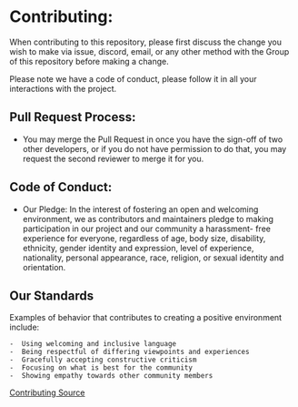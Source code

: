 # Contributing:
When contributing to this repository, please first discuss the change you wish to make via issue, discord, email, or any other method with the Group of this repository before making a change.

Please note we have a code of conduct, please follow it in all your interactions with the project.

## Pull Request Process:

  -  You may merge the Pull Request in once you have the sign-off of two other developers, or if      you do not have permission to do that, you may request the second reviewer to merge it for        you.

## Code of Conduct:
  -  Our Pledge:
     In the interest of fostering an open and welcoming environment, we as contributors and            maintainers pledge to making participation in our project and our community a harassment-        free experience for everyone, regardless of age, body size, disability, ethnicity, gender        identity and expression, level of experience, nationality, personal appearance, race,            religion, or sexual identity and orientation.

 ## Our Standards
   Examples of behavior that contributes to creating a positive environment include:

    -  Using welcoming and inclusive language
    -  Being respectful of differing viewpoints and experiences
    -  Gracefully accepting constructive criticism
    -  Focusing on what is best for the community
    -  Showing empathy towards other community members


 [Contributing Source](PurpleBooth/Good-CONTRIBUTING.md-template.md)
